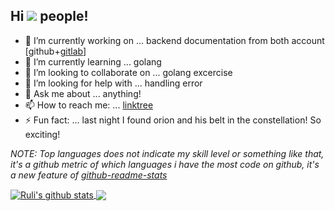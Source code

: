 ## Hi ![](https://visitor-badge.laobi.icu/badge?page_id=rulisastra.visitorbadge) people!

- 🔭 I’m currently working on ... backend documentation from both account [github+[gitlab](https://gitlab.com/rulisastra)]
- 🌱 I’m currently learning ... golang
- 👯 I’m looking to collaborate on ... golang excercise
- 🤔 I’m looking for help with ... handling error
- 💬 Ask me about ... anything!
- 📫 How to reach me: ... [linktree](https://linktr.ee/rulisastra)
- ⚡ Fun fact: ... last night I found orion and his belt in the constellation! So exciting!

<!--
![Top Langs](https://github-readme-stats.vercel.app/api/top-langs/?username=rulisastra&layout=compact&langs_count=10)
[![willianrod's wakatime stats](https://github-readme-stats.vercel.app/api/wakatime?username=rulisastra&layout=compact&langs_count=10&count_private=true&v=2)](https://github.com/anuraghazra/github-readme-stats) 
-->
*NOTE: Top languages does not indicate my skill level or something like that, it's a github metric of which languages i have the most code on github, it's a new feature of [github-readme-stats](https://github.com/anuraghazra/github-readme-stats)*

<a href="https://github.com/anuraghazra/github-readme-stats">
  <img align="center" src="https://github-readme-stats.vercel.app/api/top-langs/?username=rulisastra&layout=compact&langs_count=10" alt="Ruli's github stats" />
</a>
<a href="https://github.com/anuraghazra/github-readme-stats">
  <!-- Change the `github-readme-stats.anuraghazra1.vercel.app` to `github-readme-stats.vercel.app`  -->
  <img align="center" src="https://github-readme-stats.vercel.app/api/wakatime?username=rulisastra&layout=compact&langs_count=10&count_private=true&v=2" />
</a>
